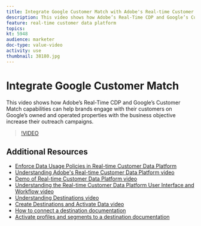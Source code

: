 ```yaml
---
title: Integrate Google Customer Match with Adobe's Real-time Customer Data Platform
description: This video shows how Adobe’s Real-Time CDP and Google’s Customer Match capabilities can help brands engage with their customers on Google's owned and operated properties with the business objective increase their outreach campaigns.
feature: real-time customer data platform
topics:
kt: 5948
audience: marketer
doc-type: value-video
activity: use
thumbnail: 38180.jpg
---
```


# Integrate Google Customer Match

This video shows how Adobe’s Real-Time CDP and Google’s Customer Match capabilities can help brands engage with their customers on Google’s owned and operated properties with the business objective increase their outreach campaigns.

>[!VIDEO](https://video.tv.adobe.com/v/38180?quality=12&learn=on)

## Additional Resources

* [Enforce Data Usage Policies in Real-time Customer Data Platform](../governance/enforce-data-usage-policies-in-real-time-cdp.md)
* [Understanding Adobe's Real-time Customer Data Platform video](understanding-the-real-time-customer-data-platform.md)
* [Demo of Real-time Customer Data Platform video](demo.md)
* [Understanding the Real-time Customer Data Platform User Interface and Workflow video](understanding-the-real-time-customer-data-platform-user-interface.md)
* [Understanding Destinations video](understanding-destinations.md)
* [Create Destinations and Activate Data video](create-destinations-and-activate-data.md)
* [How to connect a destination documentation](https://docs.adobe.com/content/help/en/experience-platform/rtcdp/destinations/dest-tutorials/connect-destination.html)
* [Activate profiles and segments to a destination documentation](https://docs.adobe.com/content/help/en/experience-platform/rtcdp/destinations/dest-tutorials/activate-destinations.html)
